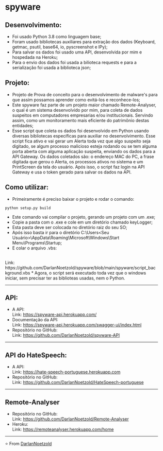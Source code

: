 # spyware

## Desenvolvimento:
* Foi usado Python 3.8 como linguagem base;
* Foram usado bibliotecas auxiliares para extração dos dados (Keyboard, getmac, psutil, base64, io, pyscreenshot e IPy);
* Para salvar os dados foi usado uma API, desenvolvida por mim e hospedada na Heroku;
* Para o envio dos dados foi usada a bilioteca requests e para a serialização foi usada a biblioteca json;

## Projeto:
* Projeto de Prova de conceito para o desenvolvimento de malware's para que assim possamos aprender como evitá-los e reconhece-los;
* Este spyware faz parte de um projeto maior chamado Remote-Analyser, o qual é um sistema desenvolvido por mim, para coleta de dados suspeitos em computadores empresarias e/ou institucionais. Servindo assim, como um monitoramento mais eficiente do patrimônio destas entidades;
* Esse script que coleta os dados foi desenvolvido em Python usando diversas bibliotecas específicas para auxiliar no desenvolvimento. Esse script fica ativo e vai gerar um Alerta toda vez que algo suspeito seja digitado, se algum processo malicioso esteja rodando ou se tem alguma porta aberta com alguma aplicação suspeita, enviando os dados para a API Gateway. Os dados coletados são: o endereço MAC do PC, a frase digitada que gerou o Alerta, os processos ativos no sistema e um PrintScreen da tela do usuário. Após isso, o script faz login na API Gateway e usa o token gerado para salvar os dados na API.

## Como utilizar:
* Primeiramente é preciso baixar o projeto e rodar o comando:
```
python setup.py build
```
* Este comando vai compilar o projeto, gerando um projeto com um .exe;
* Copie a pasta com o .exe e cole em um diretório chamado keyLogger;
* Esta pasta deve ser colocada no diretório raiz do seu SO;
* Após isso basta ir para o diretório C:\Users\<Seu Usuário>\AppData\Roaming\Microsoft\Windows\Start Menu\Programs\Startup;
* E colar o arquivo .vbs:
<br>
Link: https://github.com/DarlanNoetzold/spyware/blob/main/spyware/script_background.vbs
* Agora, o script será executado toda vez que o windows iniciar, sem precisar ter as biblioteas usadas, nem o Python.

---
## API:
* A API:
<br>Link: https://spyware-api.herokuapp.com/
* Documentação da API:
<br>Link: https://spyware-api.herokuapp.com/swagger-ui/index.html
* Repositório no GitHub:
<br>Link: https://github.com/DarlanNoetzold/spyware-API

---
## API do HateSpeech:
* A API:
<br>Link: https://hate-speech-portuguese.herokuapp.com
* Repositório no GitHub:
<br>Link: https://github.com/DarlanNoetzold/HateSpeech-portuguese

---
## Remote-Analyser
* Repositório no GitHub:
<br>Link: https://github.com/DarlanNoetzold/Remote-Analyser
* Heroku:
<br>Link: https://remoteanalyser.herokuapp.com/home

---
⭐️ From [DarlanNoetzold](https://github.com/DarlanNoetzold)
